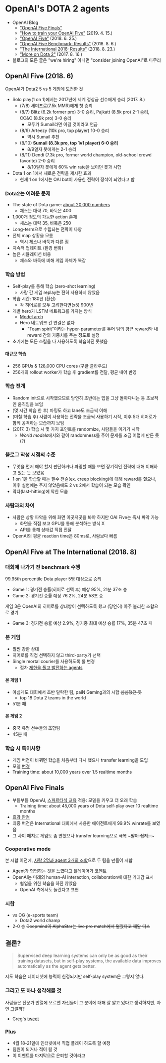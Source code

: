# OpenAI's DOTA 2 agents

- OpenAI Blog
  - ["OpenAI Five Finals"](https://openai.com/blog/openai-five-finals/)
  - ["How to train your OpenAI Five"](https://openai.com/blog/how-to-train-your-openai-five/) (2019. 4. 15.)
  - ["OpenAI Five"](https://openai.com/blog/openai-five/) (2018. 6. 25.)
  - ["OpenAI Five Benchmark: Results"](https://openai.com/blog/openai-five-benchmark-results/) (2018. 8. 6.)
  - ["The International 2018: Results"](https://openai.com/blog/the-international-2018-results/) (2018. 8. 23.)
  - ["More on Dota 2"](https://openai.com/blog/more-on-dota-2/) (2017. 8. 16.)
- 블로그의 모든 글은 "we're hiring" 아니면 "consider joining OpenAI"로 마무리

## OpenAI Five (2018. 6)

OpenAI가 Dota2 5 vs 5 게임에 도전한 것

- Solo play(1 on 1)에서는 2017년에 세계 정상급 선수에게 승리 (2017. 8.)
  - (7/8) 세미프로(7.5k MMR)에게 첫 승리
  - (8/7) Blitz (6.2k former pro) 3-0 승리, Pajkatt (8.5k pro) 2-1 승리, CC&C (8.9k pro) 3-0 승리
    - 모두가 Sumail라면 이길 것이라고 언급
  - (8/9) Arteezy (10k pro, top player) 10-0 승리
    - 역시 Sumail 추천
  - (8/10) **Sumail (8.3k pro, top 1v1 player) 6-0 승리**
    - 8/9일자 봇에게는 2-1 승리
  - (8/11) Dendi (7.3k pro, former world champion, old-school crowd favorite) 2-0 승리
    - 8/10일자 봇에게 60% win rate을 보이던 봇과 시합
- Dota 1 on 1에서 새로운 전략을 제시한 효과
  - 현재 1 on 1에서는 OAI bot이 사용한 전략이 정석이 되었다고 함

### Dota2는 어려운 문제

- The state of Dota game: [about 20,000 numbers](https://openai.com/content/images/2019/04/Dota-Matrix.png)
  - 체스는 대략 70, 바둑은 400
- 1,000개 정도의 가능한 action 존재
  - 체스는 대략 35, 바둑은 250
- Long-term으로 수립되는 전략이 다양
- 전체 map 상황을 모름
  - 역시 체스나 바둑과 다른 점
- 지속적 업데이트 (환경 변화)
- 높은 시뮬레이션 비용
  - 체스와 바둑에 비해 게임 자체가 복잡

### 학습 방법

- Self-play를 통해 학습 (zero-shot learning)
  - 사람 간 게임 replay는 젼혀 사용하지 않았음
- 학습 시간: 180년 (환산)
  - 각 히어로를 모두 고려한다면(x5) 900년
- 개별 hero가 LSTM 네트워크를 가지는 방식
  - [Model arch](https://d4mucfpksywv.cloudfront.net/research-covers/openai-five/network-architecture.pdf)
  - Hero 네트워크 간 연결은 없다
    - "Team spirit"이라는 hyper-parameter를 두어 팀의 평균 reward와 내 reward 간의 가중치를 주는 정도로 설정
- 초기에는 모든 스킬을 다 사용하도록 학습하진 못했음

#### 대규모 학습

- 256 GPUs & 128,000 CPU cores (구글 클라우드)
- 256개의 rollout worker가 학습 후 gradient를 전달, 평균 내어 반영

### 학습 전개

- Random init으로 시작했으므로 당연히 초반에는 맵을 그냥 돌아다니는 등 초보적인 움직임을 보임
- (몇 시간 학습 한 후) 파밍도 하고 lane도 조금씩 이해
- (며칠 학습 후) 사람이 사용하는 전략을 조금씩 사용하기 시작, 이후 5개 히어로가 함께 공격하는 모습까지 보임
- (2017. 3) 학습 시 몇 가지 포인트를 randomize, 사람들을 이기기 시작
  - *World models*에서와 같이 randomness를 주어 문제를 조금 어렵게 만든 듯(?)

### 블로그 작성 시점의 수준

- 무엇을 먼저 해야 할지 판단하거나 파밍할 때를 보면 장기적인 전략에 대해 이해하고 있는 듯 보있음
- 1 on 1을 학습할 때는 필수 전술(ex. creep blocking)에 대해 reward를 줬으나, 이후 실험에는 주지 않았음에도 2 vs 2에서 학습이 되는 모습 확인
- 막타(last-hitting)에 약한 모습

### 사람과의 차이

- 사람은 상황 파악을 위해 화면 이곳저곳을 봐야 하지만 OAI Five는 즉시 파악 가능
  - 화면을 직접 보고 GPU를 통해 분석하는 방식 X
  - API를 통해 상태값 직접 전달
- OpenAI의 평균 reaction time은 80ms로, 사람보다 빠름

## OpenAI Five at The International (2018. 8)

### 대회에 나가기 전 benchmark 수행

99.95th percentile Dota player 5명 대상으로 승리

- Game 1: 경기전 승률(히어로 선택 후) 예상 95%, 21분 37초 승
- Game 2: 경기전 승률 예상 76.2%, 24분 58초 승

게임 3은 OpenAI의 히어로를 상대방이 선택하도록 했고 (당연히) 아주 불리한 조합으로 경기

- Game 3: 경기전 승률 예상 2.9%, 경기중 최대 예상 승률 17%, 35분 47초 패

### 본 게임

- 훨씬 강한 상대
- 히어로를 직접 선택하지 않고 third-party가 선택
- Single mortal courier를 사용하도록 룰 변경
  - 점차 [제한을 풀고 발전하는 agents](https://openai.com/content/images/2018/08/loss-1.svg)

#### 본 게임 1

- 아쉽게도 대회에서 초반 탈락한 팀, paiN Gaming과의 시합 ~~심심했던 듯~~
  - top 18 Dota 2 teams in the world
- 51분 패

#### 본 게임 2

- 중국 유명 선수들의 조합팀
- 45분 패

### 학습 시 특이사항

- 게임 버전이 바뀌면 학습을 처음부터 다시 했으나 transfer learning을 도입
- 모델 [변경](https://s3-us-west-2.amazonaws.com/openai-assets/dota_benchmark_results/network_diagram_08_06_2018.pdf)
- Training time: about 10,000 years over 1.5 realtime months

## OpenAI Five Finals

- 부들부들 OpenAI, [스파르타식 교육](https://twitter.com/openai/status/1037765547427954688?lang=en) 적용: 모델을 키우고 더 오래 학습
  - Training time: about 45,000 years of Dota self-play over 10 realtime months
- [효과 만점](https://openai.com/content/images/2019/04/compute_vs_ts_final_log_smoothed.svg)
- 최종 버전은 International 대회에서 사용한 에이전트에게 99.9% winrate를 보였음
- 그 사이 패치로 게임도 좀 변했으나 transfer learning으로 극복 ~~~말이 쉽지...~~~

### Cooperative mode

본 시합 이전에, [사람 2명과 agent 3개의 조합](https://openai.com/content/images/2019/04/coop-versus.png)으로 두 팀을 만들어 시합

- Agent가 협업하는 것을 느꼈다고 플레이어가 코멘트
- OpenAI는 미래의 human-AI interaction, collaboration에 대한 기대감 표시
  - 협업을 위한 학습을 하진 않았음
  - OpenAI 측에서도 놀랐다고 표현

### 시합

- vs OG (e-sports team)
  - Dota2 world champ
- 2-0 승 ~~Deepmind의 AlphaStar는 live pro match에서 털렸다고 깨알 디스~~

## 결론?

> Supervised deep learning systems can only be as good as their training datasets, but in self-play systems, the available data improves automatically as the agent gets better.

지도 학습은 데이터셋에 능력이 한정되지만 self-play system은 그렇지 않다.

### 그리고 또 하나 생각해볼 것

사람들은 전문가 반열에 오르면 자신들이 그 분야에 대해 잘 알고 있다고 생각하지만, 과연 그럴까?

- Greg's [tweet](https://mobile.twitter.com/gdb/status/1117812923160621056)

### Plus

- 4월 18-21일에 인터넷에서 직접 플레이 하도록 할 예정
- 팀원이 되거나 적이 될 것
- 이 이벤트를 마지막으로 은퇴할 것이라고
